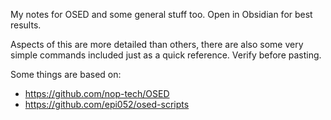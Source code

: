 My notes for OSED and some general stuff too. Open in Obsidian for best results.

Aspects of this are more detailed than others, there are also some very simple
commands included just as a quick reference. Verify before pasting.

Some things are based on:
- https://github.com/nop-tech/OSED
- https://github.com/epi052/osed-scripts